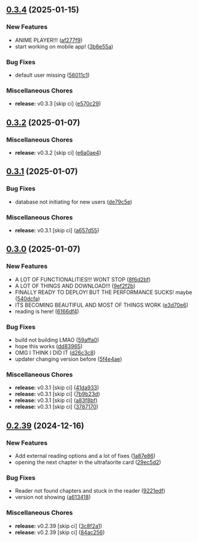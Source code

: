 ## [0.3.4](https://github.com/manga-you-know/desktop/compare/v0.3.2...v0.3.4) (2025-01-15)


### New Features

* ANIME PLAYER!!! ([af277f9](https://github.com/manga-you-know/desktop/commit/af277f9f4431233bc95f8e99fd836b8261fd6593))
* start working on mobile app! ([3b6e55a](https://github.com/manga-you-know/desktop/commit/3b6e55ac6d496c7f896b69f0735cfadfaad67e3a))


### Bug Fixes

* default user missing ([56011c1](https://github.com/manga-you-know/desktop/commit/56011c1f5830959b6c6c9914f842ba666ff8fba0))


### Miscellaneous Chores

* **release:** v0.3.3 [skip ci] ([e570c29](https://github.com/manga-you-know/desktop/commit/e570c29b4b97cb7f4af7bc3ed1fdc475181bab82))

## [0.3.2](https://github.com/manga-you-know/desktop/compare/v0.3.1...v0.3.2) (2025-01-07)


### Miscellaneous Chores

* **release:** v0.3.2 [skip ci] ([e6a0ae4](https://github.com/manga-you-know/desktop/commit/e6a0ae4d5cd0423c68e244cc674e8c6273499316))

## [0.3.1](https://github.com/manga-you-know/desktop/compare/v0.3.0...v0.3.1) (2025-01-07)


### Bug Fixes

* database not initiating for new users ([de79c5e](https://github.com/manga-you-know/desktop/commit/de79c5e6870938e850fc6584ea048248ec4d266d))


### Miscellaneous Chores

* **release:** v0.3.1 [skip ci] ([a657d55](https://github.com/manga-you-know/desktop/commit/a657d55e9c65f3855aef4d2720cb7e93a2c2bbd4))

## [0.3.0](https://github.com/manga-you-know/desktop/compare/v0.2.39...v0.3.0) (2025-01-07)


### New Features

* A LOT OF FUNCTIONALITIES!!! WONT STOP ([8f6d2bf](https://github.com/manga-you-know/desktop/commit/8f6d2bfac4371181b834cff0be3500f94c36a38d))
* A LOT OF THINGS AND DOWNLOAD!!! ([9ef2f2b](https://github.com/manga-you-know/desktop/commit/9ef2f2bd1f05eb756b82a7802c79001fba16b968))
* FINALLY READY TO DEPLOY! BUT THE PERFORMANCE SUCKS! maybe ([540dcfa](https://github.com/manga-you-know/desktop/commit/540dcfa5b0f6dc67861fb5cf66dfe97bc9a56735))
* ITS BECOMING BEAUTIFUL AND MOST OF THINGS WORK ([e3d70e6](https://github.com/manga-you-know/desktop/commit/e3d70e68ba1592d090af84eb038375c0961c7355))
* reading is here! ([6166df4](https://github.com/manga-you-know/desktop/commit/6166df45a8f73ba3a1d6c6049abc3e043d718371))


### Bug Fixes

* build not building LMAO ([59affa0](https://github.com/manga-you-know/desktop/commit/59affa0082a4dd8632f3d2390e2efb19bf847e55))
* hope this works ([dd83965](https://github.com/manga-you-know/desktop/commit/dd8396593955b3002421a722eb2283d360163901))
* OMG I THINK I DID IT ([d26c3c8](https://github.com/manga-you-know/desktop/commit/d26c3c8637471ef02233a5ab49a011bc288cd67d))
* updater changing version before ([5f4e4ae](https://github.com/manga-you-know/desktop/commit/5f4e4ae9062970cd3feac307a51334a401f1cdff))


### Miscellaneous Chores

* **release:** v0.3.1 [skip ci] ([41da933](https://github.com/manga-you-know/desktop/commit/41da9336292908b049f1237e4f09e8996294af1b))
* **release:** v0.3.1 [skip ci] ([7b9b23d](https://github.com/manga-you-know/desktop/commit/7b9b23dead671ace3d1e7dace14a6eb2c5b1a130))
* **release:** v0.3.1 [skip ci] ([a83f8bf](https://github.com/manga-you-know/desktop/commit/a83f8bfc7f92a782c5f77b0738af19b9e6d3e9e9))
* **release:** v0.3.1 [skip ci] ([3787170](https://github.com/manga-you-know/desktop/commit/378717076a223e8c805e70abdd5ba451574e3fd7))

## [0.2.39](https://github.com/manga-you-know/desktop/compare/v0.2.38...v0.2.39) (2024-12-16)


### New Features

* Add external reading options and a lot of fixes ([1a87e86](https://github.com/manga-you-know/desktop/commit/1a87e8680ea5563b334c259dcf7fa7db2e92023c))
* opening the next chapter in the ultrafaorite card ([29ec5d2](https://github.com/manga-you-know/desktop/commit/29ec5d2daef3626ab110c321c4c68a961b0e53f6))


### Bug Fixes

* Reader not found chapters and stuck in the reader ([9221edf](https://github.com/manga-you-know/desktop/commit/9221edff5643c7017862ffa352ecdaa20508872b))
* version not showing ([a613418](https://github.com/manga-you-know/desktop/commit/a613418ff1983d89fb971463bf7bb7b34bd78ca2))


### Miscellaneous Chores

* **release:** v0.2.39 [skip ci] ([3c8f2a1](https://github.com/manga-you-know/desktop/commit/3c8f2a1fa480a95a24c41cf6712785dfa54426de))
* **release:** v0.2.39 [skip ci] ([84ac256](https://github.com/manga-you-know/desktop/commit/84ac256585ec5b4bd43f33ce4198806c44ab192b))

